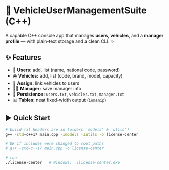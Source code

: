 # 🚗 VehicleUserManagementSuite (C++)

A capable C++ console app that manages **users**, **vehicles**, and a **manager profile** — with plain-text storage and a clean CLI. ✨

## ✨ Features
- 👤 **Users:** add, list (name, national code, password)
- 🚘 **Vehicles:** add, list (code, brand, model, capacity)
- 🔗 **Assign:** link vehicles to users
- 🧑‍💼 **Manager:** save manager info
- 💾 **Persistence:** `users.txt`, `vehicles.txt`, `manager.txt`
- 📊 **Tables:** neat fixed-width output (`iomanip`)

## ▶️ Quick Start
```bash
# build (if headers are in folders 'models' & 'utils')
g++ -std=c++17 main.cpp -Imodels -Iutils -o license-center

# OR if includes were changed to root paths
# g++ -std=c++17 main.cpp -o license-center

# run
./license-center   # Windows: .\license-center.exe
